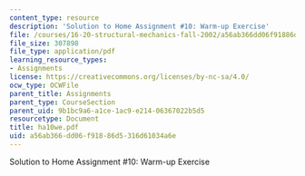 ```yaml
---
content_type: resource
description: 'Solution to Home Assignment #10: Warm-up Exercise'
file: /courses/16-20-structural-mechanics-fall-2002/a56ab366dd06f91886d5316d61034a6e_ha10we.pdf
file_size: 307898
file_type: application/pdf
learning_resource_types:
- Assignments
license: https://creativecommons.org/licenses/by-nc-sa/4.0/
ocw_type: OCWFile
parent_title: Assignments
parent_type: CourseSection
parent_uid: 9b1bc9a6-a1ce-1ac9-e214-06367022b5d5
resourcetype: Document
title: ha10we.pdf
uid: a56ab366-dd06-f918-86d5-316d61034a6e
---
```

Solution to Home Assignment #10: Warm-up Exercise